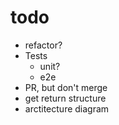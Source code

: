 # todo

- refactor?
- Tests
  - unit?
  - e2e
- PR, but don't merge
- get return structure
- arctitecture diagram

